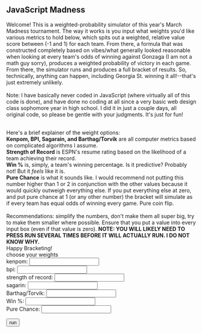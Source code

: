 <html>
<body>

<h2>JavaScript Madness</h2>

<p>
Welcome!  This is a weighted-probability simulator of this year's March Madness tournament.  The way it works is you input what weights you'd like various metrics to hold below, which spits out a weighted, relative value score between (-1 and 1) for each team.  From there, a formula that was constructed completely based on vibes/what generally looked reasonable when looking at every team's odds of winning against Gonzaga (I am not a math guy sorry), produces a weighted probability of victory in each game.  From there, the simulator runs and produces a full bracket of results.  So, technically, anything can happen, including Georgia St. winning it all!--that's just extremely unlikely.</br> </br>
Note: I have basically never coded in JavaScript (where virtually all of this code is done), and have done no coding at all since a very basic web design class sophomore year in high school.  I did it in just a couple days, all original code, so please be gentle with your judgments.  It's just for fun! </br> </br>

Here's a brief explainer of the weight options: </br>
	<b> Kenpom, BPI, Sagarain, and Barthag/Torvik</b> are all computer metrics based on complicated algorithms I assume. </br>
	<b>Strength of Record</b> is ESPN's resume rating based on the likelihood of a team achieving their record. </br>
	<b>Win %</b> is, simply, a team's winning percentage.  Is it predictive?  Probably not!  But it <i> feels </i> like it is. </br>
	<b>Pure Chance</b> is what it sounds like.  I would recommend not putting this number higher than 1 or 2 in conjunction with the other values because it would quickly outweigh everything else.  If you put everything else at zero, and put pure chance at 1 (or any other number) the bracket will simulate as if every team has equal odds of winning every game.  Pure coin flip. </br></br>
	Recommendations: simplify the numbers, don't make them all super big, try to make them smaller where possible.  Ensure that you put a value into every input box (even if that value is zero).  <b> NOTE: YOU WILL LIKELY NEED TO PRESS RUN SEVERAL TIMES BEFORE IT WILL ACTUALLY RUN.  I DO NOT KNOW WHY. </b> </br>
	Happy Bracketing! </br>
choose your weights </br>
	kenpom: <input id="k" type="number"> </br>
	bpi: <input id="b" type="number"> </br>
	strength of record: <input id="sor" type="number"> </br>
	sagarin: <input id="sag" type="number"> </br>
	Barthag/Torvik: <input id="t" type="number"> </br>
	Win %: <input id="w" type="number"> </br>
	Pure Chance: <input id="c" type="number"> </br>
</p>

<button onclick="run()">run</button> 

<p id="demo"></p>

<script>

function run() {
function value(x1, x2, x3, x4, x5, x6) {
	return (x1*k + x2*b + x3*sor + x4*sag + x5*t + x6*w + c*1)/(k*1 + b*1 + sor*1 + sag*1 + t*1 + w*1 + c*1) + 1
}
function prob(p1, p2) {
	return [((p1)/(p1 + p2))**(1 + (p1 - p2)*((p1 - p2)*3.2))]
}
var k;
k = document.getElementById("k").value;
var b;
b = document.getElementById("b").value;
var sor;
sor = document.getElementById("sor").value;
var sag;
sag = document.getElementById("sag").value;
var t;
t = document.getElementById("t").value;
var w;
w = document.getElementById("w").value;
var c;
c = document.getElementById("c").value;
const WestOne = {name: "Gonzaga", kenpom: 1, bpi: 1, sor: 0.93, sag: 1, barthag: 1, wins: 0.896552};
const WestSixteen = {name: "Georgia State", kenpom: -0.256255, bpi: -0.378571, sor: -0.38, sag: 0.152009, barthag: 0.202854, wins: 0.642857};
const WestEight = {name: "Boise State", kenpom: 0.331719, bpi: 0.107143, sor: 0.64, sag: 0.52881, barthag: 0.770234, wins: 0.794118};
const WestNine = {name: "Memphis", kenpom: 0.324052, bpi: 0.328571, sor: 0.61, sag: 0.599318, barthag: 0.821407, wins: 0.677419};
const WestFive = {name: "UCONN", kenpom: 0.449556, bpi: 0.492857, sor: 0.78, sag: 0.677407, barthag: 0.809786, wins: 0.71875};
const WestTwelve = {name: "New Mexico State", kenpom: 0.077078, bpi: -0.25, sor: 0.32, sag: 0.347991, barthag: 0.522936, wins: 0.8125};
const WestFour = {name: "Arkansas", kenpom: 0.437046, bpi: 0.414286, sor: 0.84, sag: 0.673995, barthag: 0.829969, wins: 0.757576};
const WestThirteen = {name: "Vermont", kenpom: 0.196933, bpi: 0.228571, sor: 0.29, sag: 0.370735, barthag: 0.628338, wins: 0.848485};
const WestSix = {name: "Alabama", kenpom: 0.370056, bpi: 0.378571, sor: 0.73, sag: 0.633813, barthag: 0.779409, wins: 0.59375};
const WestElevena = {name: "Rutgers", kenpom: 0.107748, bpi: 0.021429, sor: 0.46, sag: 0.453753, barthag: 0.578186, wins: 0.580645};
const WestElevenb = {name: "Notre Dame", kenpom: 0.219532, bpi: 0.164286, sor: 0.62, sag: 0.475739, barthag: 0.713354, wins: 0.6875};
const WestThree = {name: "Texas Tech", kenpom: 0.663842, bpi: 0.65, sor: 0.88, sag: 0.760425, barthag: 0.933129, wins: 0.735294};
const WestFourteen = {name: "Montana State", kenpom: -0.176755, bpi: -0.442857, sor: -0.12, sag: 0.141395, barthag: 0.16738, wins: 0.794118};
const WestSeven = {name: "Michigan State", kenpom: 0.269572, bpi: 0.257143, sor: 0.77, sag: 0.590978, barthag: 0.728848, wins: 0.647059};
const WestTen = {name: "Davidson", kenpom: 0.266747, bpi: 0.157143, sor: 0.66, sag: 0.464367, barthag: 0.683384, wins: 0.818182};
const WestTwo = {name: "Duke", kenpom: 0.626312, bpi: 0.678571, sor: 0.89, sag: 0.77862, barthag: 0.920082, wins: 0.823529};
const WestFifteen = {name: "CS Fullerton", kenpom: -0.245763, bpi: -0.507143, sor: -0.49, sag: 0.101213, barthag: -0.014475, wins: 0.677419};
const EastOne = {name: "Baylor", kenpom: .731638, bpi: .757143, sor: .96, sag: .835102, barthag: .936188, wins: .8125};
const EastSixteen = {name: "Norfolk State", kenpom: -.324455, bpi: -.364286, sor: -.19, sag: .021607, barthag: -.027523, wins: .8};
const EastEight = {name: "North Carolina", kenpom: .317191, bpi: .3, sor: .81, sag: .596285, barthag: .75474, wins: .727273};
const EastNine = {name: "Marquette", kenpom: .234463, bpi: .121429, sor: .56, sag: .485974, barthag: .672987, wins: .59375};
const EastFive = {name: "St. Mary's", kenpom: .468927, bpi: .335714, sor: .76, sag: .604246, barthag: .855657, wins: .606061};
const EastTwelvea = {name: "Indiana", kenpom: .272397, bpi: .257143, sor: .52, sag: .59022, barthag: .806728, wins: .78125};
const EastTwelveb = {name: "Wyoming", kenpom: .198144, bpi: -.2, sor: .47, sag: .375663, barthag: .609378, wins: .757576};
const EastFour = {name: "UCLA", kenpom: .672316, bpi: .685714, sor: .85, sag: .777862, barthag: .918451, wins: .78125};
const EastThirteen = {name: "Akron", kenpom: -.189669, bpi: -.192857, sor: -.12, sag: .169067, barthag: .202854, wins: .727273};
const EastSix = {name: "Texas", kenpom: .49314, bpi: .492857, sor: .75, sag: .668309, barthag: .868502, wins: .65625};
const EastEleven = {name: "Virginia Tech", kenpom: .390234, bpi: .442857, sor: .58, sag: .596664, barthag: .820387, wins: .657143};
const EastThree = {name: "Purdue", kenpom: .569007, bpi: .678571, sor: .91, sag: .795679, barthag: .907238, wins: .766667};
const EastFourteen = {name: "Yale", kenpom: -.240517, bpi: -.414286, sor: -.3, sag: .168688, barthag: .151886, wins: .6333333};
const EastSeven = {name: "Murray State", kenpom: .330912, bpi: .278571, sor: .79, sag: .423427, barthag: .71682, wins: .9375};
const EastTen = {name: "San Francisco", kenpom: .410815, bpi: .271429, sor: .5, sag: .562926, barthag: .820795, wins: .727273};
const EastTwo = {name: "Kentucky", kenpom: .742534, bpi: .792857, sor: .95, sag: .8116, barthag: .924771, wins: .787879};
const EastFifteen = {name: "St. Peter's", kenpom: -.157789, bpi: -.228571, sor: -.28, sag: .168309, barthag: .274414, wins: .633333};
const SouthOne = {name: "Arizona", kenpom: .767554, bpi: .807143, sor: .98, sag: .874526, barthag: .930479, wins: .911765};
const SouthSixteena = {name: "Bryant", kenpom: -.368846, bpi: -.478571, sor: -.29, sag: -.001137, barthag: .002446, wins: .709677};
const SouthSixteenb = {name: "Wright State", kenpom: -.365617, bpi: -.442857, sor: -.95, sag: 0.058757, barthag: -.078491, wins: .617647};
const SouthEight = {name: "Seton Hall", kenpom: .273608, bpi: .242857, sor: .69, sag: .559515, barthag: .686239, wins: .677419};
const SouthNine = {name: "TCU", kenpom: .271186, bpi: .185714, sor: .72, sag: .506444, barthag: .727829, wins: .684211};
const SouthFive = {name: "Houston", kenpom: .738902, bpi: .892857, sor: .86, sag: .808567, barthag: .96473, wins: .852941};
const SouthTwelve = {name: "UAB", kenpom: .235674, bpi: .178571, sor: .38, sag: .484458, barthag: .655657, wins: .794118};
const SouthFour = {name: "Illinois", kenpom: .460048, bpi: .542857, sor: .82, sag: .728203, barthag: .86055, wins: .709677};
const SouthThirteen = {name: "Chattanooga", kenpom: .124294, bpi: .078571, sor: .71, sag: .539424, barthag: .704383, wins: .794118};
const SouthSix = {name: "Colorado State", kenpom: .309524, bpi: -.007143, sor: .71, sag: .539424, barthag: .704383, wins: .833333};
const SouthEleven = {name: "Michigan", kenpom: .301049, bpi: .285714, sor: .55, sag: .607657, barthag: .790418, wins: .548387};
const SouthThree = {name: "Tennessee", kenpom: .688055, bpi: .8, sor: .97, sag: .788855, barthag: .931091, wins: .787879};
const SouthFourteen = {name: "Longwood", kenpom: -.230428, bpi: -.328571, sor: 0, sag: .085671, barthag: .183078, wins: .8125};
const SouthSeven = {name: "Ohio State", kenpom: .30791, bpi: .335714, sor: .65, sag: .632676, barthag: .770642, wins: .6333333};
const SouthTen = {name: "Loyola Chicago", kenpom: .383374, bpi: .335714, sor: .52, sag: .556861, barthag: .742304, wins: .78125};
const SouthTwo = {name: "Villanova", kenpom: .642454, bpi: .757143, sor: .92, sag: .778999, barthag: .912742, wins: .787879};
const SouthFifteen = {name: "Delaware", kenpom: -.238499, bpi: 0.407143, sor: -.36, sag: .129265, barthag: .219368, wins: .647059};
const MidwestOne = {name: "Kansas", kenpom: .698144, bpi: .7, sor: .99, sag: .832828, barthag: .94577, wins: .823529};
const MidwestSixteena = {name: "Texas Southern", kenpom: -.384181, bpi: -.514286, sor: -.84, sag: -.00417, barthag: -.076656, wins: .6};
const MidwestSixteenb = {name: "Texas A&M - Corpus Christi", kenpom: -.585149, bpi: 0.735714, sor: -.99, sag: -.132676, barthag: -.322528, wins: .676471};
const MidwestEight = {name: "San Diego State", kenpom: .401937, bpi: .285714, sor: .6, sag: .559136, barthag: .798165, wins: .741935};
const MidwestNine = {name: "Creighton", kenpom: .213075, bpi: .057143, sor: .68, sag: .485974, barthag: .656269, wins: .666667};
const MidwestFive = {name: "Iowa", kenpom: .619048, bpi: .642857, sor: .83, sag: .768006, barthag: .911111, wins: .742857};
const MidwestTwelve = {name: "Richmond", kenpom: .066182, bpi: .042857, sor: .3, sag: .403715, barthag: .685005, wins: .833333};
const MidwestFour = {name: "Providence", kenpom: .229621, bpi: .207143, sor: .87, sag: .543215, barthag: .695005, wins: .833333};
const MidwestThirteen = {name: "South Dakota State", kenpom: .131154, bpi: .085714, sor: .59, sag: .3999924, barthag: .582875, wins: .882353};
const MidwestSix = {name: "LSU", kenpom: .439467, bpi: .535714, sor: .74, sag: .682335, barthag: .806723, wins: .666667};
const MidwestEleven = {name: "Iowa State", kenpom: .232446, bpi: .142857, sor: .7, sag: .465125, barthag: .68318, wins: .625};
const MidwestThree = {name: "Wisconsin", kenpom: .298224, bpi: .292857, sor: .9, sag: .595527, barthag: .773293, wins: .774194};
const MidwestFourteen = {name: "Colgate", kenpom: -.16021, bpi: -.207143, sor: -.53, sag: .182335, barthag: .221203, wins: .676471};
const MidwestSeven = {name: "USC", kenpom: .252623, bpi: .214286, sor: .8, sag: .576573, barthag: .649541, wins: .757576};
const MidwestTen = {name: "Miami (Fl)", kenpom: .178773, bpi: .1, sor: .67, sag: .431766, barthag: .661366, wins: .714286};
const MidwestTwo = {name: "Auburn", kenpom: .656174, bpi: .657143, sor: .94, sag: .764973, barthag: .911315, wins: .84375};
const MidwestFifteen = {name: "Jacksonville State", kenpom: -.240113, bpi: -.307143, sor: -.4, sag: .142153, barthag: .155148, wins: .677419};
let W1n = WestOne.name;
let W1kp = WestOne.kenpom;
let W1bpi = WestOne.bpi;
let W1sor = WestOne.sor;
let W1sag = WestOne.sag;
let W1barthag = WestOne.barthag;
let W1wins = WestOne.wins;
let W1val = value(W1kp, W1bpi, W1sor, W1sag, W1barthag, W1wins);
let W16n = WestSixteen.name;
let W16kp = WestSixteen.kenpom;
let W16bpi = WestSixteen.bpi;
let W16sor = WestSixteen.sor;
let W16sag = WestSixteen.sag;
let W16barthag = WestSixteen.barthag;
let W16wins = WestSixteen.wins;
let W16val = value(W16kp, W16bpi, W16sor, W16sag, W16barthag, W16wins);
let W8n = WestEight.name;
let W8kp = WestEight.kenpom;
let W8bpi = WestEight.bpi;
let W8sor = WestEight.sor;
let W8sag = WestEight.sag;
let W8barthag = WestEight.barthag;
let W8wins = WestEight.wins;
let W8val = value(W8kp, W8bpi, W8sor, W8sag, W8barthag, W8wins);
let W9n = WestNine.name;
let W9kp = WestNine.kenpom;
let W9bpi = WestNine.bpi;
let W9sor = WestNine.sor;
let W9sag = WestNine.sag;
let W9barthag = WestNine.barthag;
let W9wins = WestNine.wins;
let W9val = value(W9kp, W9bpi, W9sor, W9sag, W9barthag, W9wins);
let W5n = WestFive.name;
let W5kp = WestFive.kenpom;
let W5bpi = WestFive.bpi;
let W5sor = WestFive.sor;
let W5sag = WestFive.sag;
let W5barthag = WestFive.barthag;
let W5wins = WestFive.wins;
let W5val = value(W5kp, W5bpi, W5sor, W5sag, W5barthag, W5wins);
let W12n = WestTwelve.name;
let W12kp = WestTwelve.kenpom;
let W12bpi = WestTwelve.bpi;
let W12sor = WestTwelve.sor;
let W12sag = WestTwelve.sag;
let W12barthag = WestTwelve.barthag;
let W12wins = WestTwelve.wins;
let W12val = value(W12kp, W12bpi, W12sor, W12sag, W12barthag, W12wins);
let W4n = WestFour.name;
let W4kp = WestFour.kenpom;
let W4bpi = WestFour.bpi;
let W4sor = WestFour.sor;
let W4sag = WestFour.sag;
let W4barthag = WestFour.barthag;
let W4wins = WestFour.wins;
let W4val = value(W4kp, W4bpi, W4sor, W4sag, W4barthag, W4wins);
let W13n = WestThirteen.name;
let W13kp = WestThirteen.kenpom;
let W13bpi = WestThirteen.bpi;
let W13sor = WestThirteen.sor;
let W13sag = WestThirteen.sag;
let W13barthag = WestThirteen.barthag;
let W13wins = WestThirteen.wins;
let W13val = value(W13kp, W13bpi, W13sor, W13sag, W13barthag, W13wins);
let W6n = WestSix.name;
let W6kp = WestSix.kenpom;
let W6bpi = WestSix.bpi;
let W6sor = WestSix.sor;
let W6sag = WestSix.sag;
let W6barthag = WestSix.barthag;
let W6wins = WestSix.wins;
let W6val = value(W6kp, W6bpi, W6sor, W6sag, W6barthag, W6wins);
let W11an = WestElevena.name;
let W11akp = WestElevena.kenpom;
let W11abpi = WestElevena.bpi;
let W11asor = WestElevena.sor;
let W11asag = WestElevena.sag;
let W11abarthag = WestElevena.barthag;
let W11awins = WestElevena.wins;
let W11aval = value(W11akp, W11abpi, W11asor, W11asag, W11abarthag, W11awins);
let W11bn = WestElevenb.name;
let W11bkp = WestElevenb.kenpom;
let W11bbpi = WestElevenb.bpi;
let W11bsor = WestElevenb.sor;
let W11bsag = WestElevenb.sag;
let W11bbarthag = WestElevenb.barthag;
let W11bwins = WestElevenb.wins;
let W11bval = value(W11bkp, W11bbpi, W11bsor, W11bsag, W11bbarthag, W11bwins);
let W3n = WestThree.name;
let W3kp = WestThree.kenpom;
let W3bpi = WestThree.bpi;
let W3sor = WestThree.sor;
let W3sag = WestThree.sag;
let W3barthag = WestThree.barthag;
let W3wins = WestThree.wins;
let W3val = value(W3kp, W3bpi, W3sor, W3sag, W3barthag, W3wins);
let W14n = WestFourteen.name;
let W14kp = WestFourteen.kenpom;
let W14bpi = WestFourteen.bpi;
let W14sor = WestFourteen.sor;
let W14sag = WestFourteen.sag;
let W14barthag = WestFourteen.barthag;
let W14wins = WestFourteen.wins;
let W14val = value(W14kp, W14bpi, W14sor, W14sag, W14barthag, W14wins);
let W7n = WestSeven.name;
let W7kp = WestSeven.kenpom;
let W7bpi = WestSeven.bpi;
let W7sor = WestSeven.sor;
let W7sag = WestSeven.sag;
let W7barthag = WestSeven.barthag;
let W7wins = WestSeven.wins;
let W7val = value(W7kp, W7bpi, W7sor, W7sag, W7barthag, W7wins);
let W10n = WestTen.name;
let W10kp = WestTen.kenpom;
let W10bpi = WestTen.bpi;
let W10sor = WestTen.sor;
let W10sag = WestTen.sag;
let W10barthag = WestTen.barthag;
let W10wins = WestTen.wins;
let W10val = value(W10kp, W10bpi, W10sor, W10sag, W10barthag, W10wins);
let W2n = WestTwo.name;
let W2kp = WestTwo.kenpom;
let W2bpi = WestTwo.bpi;
let W2sor = WestTwo.sor;
let W2sag = WestTwo.sag;
let W2barthag = WestTwo.barthag;
let W2wins = WestTwo.wins;
let W2val = value(W2kp, W2bpi, W2sor, W2sag, W2barthag, W2wins);
let W15n = WestFifteen.name;
let W15kp = WestFifteen.kenpom;
let W15bpi = WestFifteen.bpi;
let W15sor = WestFifteen.sor;
let W15sag = WestFifteen.sag;
let W15barthag = WestFifteen.barthag;
let W15wins = WestFifteen.wins;
let W15val = value(W15kp, W15bpi, W15sor, W15sag, W15barthag, W15wins);

let E1n = EastOne.name;
let E1kp = EastOne.kenpom;
let E1bpi = EastOne.bpi;
let E1sor = EastOne.sor;
let E1sag = EastOne.sag;
let E1barthag = EastOne.barthag;
let E1wins = EastOne.wins;
let E1val = value(E1kp, E1bpi, E1sor, E1sag, E1barthag, E1wins);
let E16n = EastSixteen.name;
let E16kp = EastSixteen.kenpom;
let E16bpi = EastSixteen.bpi;
let E16sor = EastSixteen.sor;
let E16sag = EastSixteen.sag;
let E16barthag = EastSixteen.barthag;
let E16wins = EastSixteen.wins;
let E16val = value(E16kp, E16bpi, E16sor, E16sag, E16barthag, E16wins);
let E8n = EastEight.name;
let E8kp = EastEight.kenpom;
let E8bpi = EastEight.bpi;
let E8sor = EastEight.sor;
let E8sag = EastEight.sag;
let E8barthag = EastEight.barthag;
let E8wins = EastEight.wins;
let E8val = value(E8kp, E8bpi, E8sor, E8sag, E8barthag, E8wins);
let E9n = EastNine.name;
let E9kp = EastNine.kenpom;
let E9bpi = EastNine.bpi;
let E9sor = EastNine.sor;
let E9sag = EastNine.sag;
let E9barthag = EastNine.barthag;
let E9wins = EastNine.wins;
let E9val = value(E9kp, E9bpi, E9sor, E9sag, E9barthag, E9wins);
let E5n = EastFive.name;
let E5kp = EastFive.kenpom;
let E5bpi = EastFive.bpi;
let E5sor = EastFive.sor;
let E5sag = EastFive.sag;
let E5barthag = EastFive.barthag;
let E5wins = EastFive.wins;
let E5val = value(E5kp, E5bpi, E5sor, E5sag, E5barthag, E5wins);
let E12an = EastTwelvea.name;
let E12akp = EastTwelvea.kenpom;
let E12abpi = EastTwelvea.bpi;
let E12asor = EastTwelvea.sor;
let E12asag = EastTwelvea.sag;
let E12abarthag = EastTwelvea.barthag;
let E12awins = EastTwelvea.wins;
let E12aval = value(E12akp, E12abpi, E12asor, E12asag, E12abarthag, E12awins);
let E12bn = EastTwelveb.name;
let E12bkp = EastTwelveb.kenpom;
let E12bbpi = EastTwelveb.bpi;
let E12bsor = EastTwelveb.sor;
let E12bsag = EastTwelveb.sag;
let E12bbarthag = EastTwelveb.barthag;
let E12bwins = EastTwelveb.wins;
let E12bval = value(E12bkp, E12bbpi, E12bsor, E12bsag, E12bbarthag, E12bwins);
let E4n = EastFour.name;
let E4kp = EastFour.kenpom;
let E4bpi = EastFour.bpi;
let E4sor = EastFour.sor;
let E4sag = EastFour.sag;
let E4barthag = EastFour.barthag;
let E4wins = EastFour.wins;
let E4val = value(E4kp, E4bpi, E4sor, E4sag, E4barthag, E4wins);
let E13n = EastThirteen.name;
let E13kp = EastThirteen.kenpom;
let E13bpi = EastThirteen.bpi;
let E13sor = EastThirteen.sor;
let E13sag = EastThirteen.sag;
let E13barthag = EastThirteen.barthag;
let E13wins = EastThirteen.wins;
let E13val = value(E13kp, E13bpi, E13sor, E13sag, E13barthag, E13wins);
let E6n = EastSix.name;
let E6kp = EastSix.kenpom;
let E6bpi = EastSix.bpi;
let E6sor = EastSix.sor;
let E6sag = EastSix.sag;
let E6barthag = EastSix.barthag;
let E6wins = EastSix.wins;
let E6val = value(E6kp, E6bpi, E6sor, E6sag, E6barthag, E6wins);
let E11n = EastEleven.name;
let E11kp = EastEleven.kenpom;
let E11bpi = EastEleven.bpi;
let E11sor = EastEleven.sor;
let E11sag = EastEleven.sag;
let E11barthag = EastEleven.barthag;
let E11wins = EastEleven.wins;
let E11val = value(E11kp, E11bpi, E11sor, E11sag, E11barthag, E11wins);
let E3n = EastThree.name;
let E3kp = EastThree.kenpom;
let E3bpi = EastThree.bpi;
let E3sor = EastThree.sor;
let E3sag = EastThree.sag;
let E3barthag = EastThree.barthag;
let E3wins = EastThree.wins;
let E3val = value(E3kp, E3bpi, E3sor, E3sag, E3barthag, E3wins);
let E14n = EastFourteen.name;
let E14kp = EastFourteen.kenpom;
let E14bpi = EastFourteen.bpi;
let E14sor = EastFourteen.sor;
let E14sag = EastFourteen.sag;
let E14barthag = EastFourteen.barthag;
let E14wins = EastFourteen.wins;
let E14val = value(E14kp, E14bpi, E14sor, E14sag, E14barthag, E14wins);
let E7n = EastSeven.name;
let E7kp = EastSeven.kenpom;
let E7bpi = EastSeven.bpi;
let E7sor = EastSeven.sor;
let E7sag = EastSeven.sag;
let E7barthag = EastSeven.barthag;
let E7wins = EastSeven.wins;
let E7val = value(E7kp, E7bpi, E7sor, E7sag, E7barthag, E7wins);
let E10n = EastTen.name;
let E10kp = EastTen.kenpom;
let E10bpi = EastTen.bpi;
let E10sor = EastTen.sor;
let E10sag = EastTen.sag;
let E10barthag = EastTen.barthag;
let E10wins = EastTen.wins;
let E10val = value(E10kp, E10bpi, E10sor, E10sag, E10barthag, E10wins);
let E2n = EastTwo.name;
let E2kp = EastTwo.kenpom;
let E2bpi = EastTwo.bpi;
let E2sor = EastTwo.sor;
let E2sag = EastTwo.sag;
let E2barthag = EastTwo.barthag;
let E2wins = EastTwo.wins;
let E2val = value(E2kp, E2bpi, E2sor, E2sag, E2barthag, E2wins);
let E15n = EastFifteen.name;
let E15kp = EastFifteen.kenpom;
let E15bpi = EastFifteen.bpi;
let E15sor = EastFifteen.sor;
let E15sag = EastFifteen.sag;
let E15barthag = EastFifteen.barthag;
let E15wins = EastFifteen.wins;
let E15val = value(E15kp, E15bpi, E15sor, E15sag, E15barthag, E15wins);
let S1n = SouthOne.name;
let S1kp = SouthOne.kenpom;
let S1bpi = SouthOne.bpi;
let S1sor = SouthOne.sor;
let S1sag = SouthOne.sag;
let S1barthag = SouthOne.barthag;
let S1wins = SouthOne.wins;
let S1val = value(S1kp, S1bpi, S1sor, S1sag, S1barthag, S1wins);
let S16an = SouthSixteena.name;
let S16akp = SouthSixteena.kenpom;
let S16abpi = SouthSixteena.bpi;
let S16asor = SouthSixteena.sor;
let S16asag = SouthSixteena.sag;
let S16abarthag = SouthSixteena.barthag;
let S16awins = SouthSixteena.wins;
let S16aval = value(S16akp, S16abpi, S16asor, S16asag, S16abarthag, S16awins);
let S16bn = SouthSixteenb.name;
let S16bkp = SouthSixteenb.kenpom;
let S16bbpi = SouthSixteenb.bpi;
let S16bsor = SouthSixteenb.sor;
let S16bsag = SouthSixteenb.sag;
let S16bbarthag = SouthSixteenb.barthag;
let S16bwins = SouthSixteenb.wins;
let S16bval = value(S16bkp, S16bbpi, S16bsor, S16bsag, S16bbarthag, S16bwins);
let S8n = SouthEight.name;
let S8kp = SouthEight.kenpom;
let S8bpi = SouthEight.bpi;
let S8sor = SouthEight.sor;
let S8sag = SouthEight.sag;
let S8barthag = SouthEight.barthag;
let S8wins = SouthEight.wins;
let S8val = value(S8kp, S8bpi, S8sor, S8sag, S8barthag, S8wins);
let S9n = SouthNine.name;
let S9kp = SouthNine.kenpom;
let S9bpi = SouthNine.bpi;
let S9sor = SouthNine.sor;
let S9sag = SouthNine.sag;
let S9barthag = SouthNine.barthag;
let S9wins = SouthNine.wins;
let S9val = value(S9kp, S9bpi, S9sor, S9sag, S9barthag, S9wins);
let S5n = SouthFive.name;
let S5kp = SouthFive.kenpom;
let S5bpi = SouthFive.bpi;
let S5sor = SouthFive.sor;
let S5sag = SouthFive.sag;
let S5barthag = SouthFive.barthag;
let S5wins = SouthFive.wins;
let S5val = value(S5kp, S5bpi, S5sor, S5sag, S5barthag, S5wins);
let S12n = SouthTwelve.name;
let S12kp = SouthTwelve.kenpom;
let S12bpi = SouthTwelve.bpi;
let S12sor = SouthTwelve.sor;
let S12sag = SouthTwelve.sag;
let S12barthag = SouthTwelve.barthag;
let S12wins = SouthTwelve.wins;
let S12val = value(S12kp, S12bpi, S12sor, S12sag, S12barthag, S12wins);
let S4n = SouthFour.name;
let S4kp = SouthFour.kenpom;
let S4bpi = SouthFour.bpi;
let S4sor = SouthFour.sor;
let S4sag = SouthFour.sag;
let S4barthag = SouthFour.barthag;
let S4wins = SouthFour.wins;
let S4val = value(S4kp, S4bpi, S4sor, S4sag, S4barthag, S4wins);
let S13n = SouthThirteen.name;
let S13kp = SouthThirteen.kenpom;
let S13bpi = SouthThirteen.bpi;
let S13sor = SouthThirteen.sor;
let S13sag = SouthThirteen.sag;
let S13barthag = SouthThirteen.barthag;
let S13wins = SouthThirteen.wins;
let S13val = value(S13kp, S13bpi, S13sor, S13sag, S13barthag, S13wins);
let S6n = SouthSix.name;
let S6kp = SouthSix.kenpom;
let S6bpi = SouthSix.bpi;
let S6sor = SouthSix.sor;
let S6sag = SouthSix.sag;
let S6barthag = SouthSix.barthag;
let S6wins = SouthSix.wins;
let S6val = value(S6kp, S6bpi, S6sor, S6sag, S6barthag, S6wins);
let S11n = SouthEleven.name;
let S11kp = SouthEleven.kenpom;
let S11bpi = SouthEleven.bpi;
let S11sor = SouthEleven.sor;
let S11sag = SouthEleven.sag;
let S11barthag = SouthEleven.barthag;
let S11wins = SouthEleven.wins;
let S11val = value(S11kp, S11bpi, S11sor, S11sag, S11barthag, S11wins);
let S3n = SouthThree.name;
let S3kp = SouthThree.kenpom;
let S3bpi = SouthThree.bpi;
let S3sor = SouthThree.sor;
let S3sag = SouthThree.sag;
let S3barthag = SouthThree.barthag;
let S3wins = SouthThree.wins;
let S3val = value(S3kp, S3bpi, S3sor, S3sag, S3barthag, S3wins);
let S14n = SouthFourteen.name;
let S14kp = SouthFourteen.kenpom;
let S14bpi = SouthFourteen.bpi;
let S14sor = SouthFourteen.sor;
let S14sag = SouthFourteen.sag;
let S14barthag = SouthFourteen.barthag;
let S14wins = SouthFourteen.wins;
let S14val = value(S14kp, S14bpi, S14sor, S14sag, S14barthag, S14wins);
let S7n = SouthSeven.name;
let S7kp = SouthSeven.kenpom;
let S7bpi = SouthSeven.bpi;
let S7sor = SouthSeven.sor;
let S7sag = SouthSeven.sag;
let S7barthag = SouthSeven.barthag;
let S7wins = SouthSeven.wins;
let S7val = value(S7kp, S7bpi, S7sor, S7sag, S7barthag, S7wins);
let S10n = SouthTen.name;
let S10kp = SouthTen.kenpom;
let S10bpi = SouthTen.bpi;
let S10sor = SouthTen.sor;
let S10sag = SouthTen.sag;
let S10barthag = SouthTen.barthag;
let S10wins = SouthTen.wins;
let S10val = value(S10kp, S10bpi, S10sor, S10sag, S10barthag, S10wins);
let S2n = SouthTwo.name;
let S2kp = SouthTwo.kenpom;
let S2bpi = SouthTwo.bpi;
let S2sor = SouthTwo.sor;
let S2sag = SouthTwo.sag;
let S2barthag = SouthTwo.barthag;
let S2wins = SouthTwo.wins;
let S2val = value(S2kp, S2bpi, S2sor, S2sag, S2barthag, S2wins);
let S15n = SouthFifteen.name;
let S15kp = SouthFifteen.kenpom;
let S15bpi = SouthFifteen.bpi;
let S15sor = SouthFifteen.sor;
let S15sag = SouthFifteen.sag;
let S15barthag = SouthFifteen.barthag;
let S15wins = SouthFifteen.wins;
let S15val = value(S15kp, S15bpi, S15sor, S15sag, S15barthag, S15wins);
let MW1n = MidwestOne.name;
let MW1kp = MidwestOne.kenpom;
let MW1bpi = MidwestOne.bpi;
let MW1sor = MidwestOne.sor;
let MW1sag = MidwestOne.sag;
let MW1barthag = MidwestOne.barthag;
let MW1wins = MidwestOne.wins;
let MW1val = value(S1kp, MW1bpi, MW1sor, MW1sag, MW1barthag, MW1wins);
let MW16an = MidwestSixteena.name;
let MW16akp = MidwestSixteena.kenpom;
let MW16abpi = MidwestSixteena.bpi;
let MW16asor = MidwestSixteena.sor;
let MW16asag = MidwestSixteena.sag;
let MW16abarthag = MidwestSixteena.barthag;
let MW16awins = MidwestSixteena.wins;
let MW16aval = value(MW16akp, MW16abpi, MW16asor, MW16asag, MW16abarthag, MW16awins);
let MW16bn = MidwestSixteenb.name;
let MW16bkp = MidwestSixteenb.kenpom;
let MW16bbpi = MidwestSixteenb.bpi;
let MW16bsor = MidwestSixteenb.sor;
let MW16bsag = MidwestSixteenb.sag;
let MW16bbarthag = MidwestSixteenb.barthag;
let MW16bwins = MidwestSixteenb.wins;
let MW16bval = value(MW16bkp, MW16bbpi, MW16bsor, MW16bsag, MW16bbarthag, MW16bwins);
let MW8n = MidwestEight.name;
let MW8kp = MidwestEight.kenpom;
let MW8bpi = MidwestEight.bpi;
let MW8sor = MidwestEight.sor;
let MW8sag = MidwestEight.sag;
let MW8barthag = MidwestEight.barthag;
let MW8wins = MidwestEight.wins;
let MW8val = value(MW8kp, MW8bpi, MW8sor, MW8sag, MW8barthag, MW8wins);
let MW9n = MidwestNine.name;
let MW9kp = MidwestNine.kenpom;
let MW9bpi = MidwestNine.bpi;
let MW9sor = MidwestNine.sor;
let MW9sag = MidwestNine.sag;
let MW9barthag = MidwestNine.barthag;
let MW9wins = MidwestNine.wins;
let MW9val = value(MW9kp, MW9bpi, MW9sor, MW9sag, MW9barthag, MW9wins);
let MW5n = MidwestFive.name;
let MW5kp = MidwestFive.kenpom;
let MW5bpi = MidwestFive.bpi;
let MW5sor = MidwestFive.sor;
let MW5sag = MidwestFive.sag;
let MW5barthag = MidwestFive.barthag;
let MW5wins = MidwestFive.wins;
let MW5val = value(MW5kp, MW5bpi, MW5sor, MW5sag, MW5barthag, MW5wins);
let MW12n = MidwestTwelve.name;
let MW12kp = MidwestTwelve.kenpom;
let MW12bpi = MidwestTwelve.bpi;
let MW12sor = MidwestTwelve.sor;
let MW12sag = MidwestTwelve.sag;
let MW12barthag = MidwestTwelve.barthag;
let MW12wins = MidwestTwelve.wins;
let MW12val = value(MW12kp, MW12bpi, MW12sor, MW12sag, MW12barthag, MW12wins);
let MW4n = MidwestFour.name;
let MW4kp = MidwestFour.kenpom;
let MW4bpi = MidwestFour.bpi;
let MW4sor = MidwestFour.sor;
let MW4sag = MidwestFour.sag;
let MW4barthag = MidwestFour.barthag;
let MW4wins = MidwestFour.wins;
let MW4val = value(MW4kp, MW4bpi, MW4sor, MW4sag, MW4barthag, MW4wins);
let MW13n = MidwestThirteen.name;
let MW13kp = MidwestThirteen.kenpom;
let MW13bpi = MidwestThirteen.bpi;
let MW13sor = MidwestThirteen.sor;
let MW13sag = MidwestThirteen.sag;
let MW13barthag = MidwestThirteen.barthag;
let MW13wins = MidwestThirteen.wins;
let MW13val = value(MW13kp, MW13bpi, MW13sor, MW13sag, MW13barthag, MW13wins);
let MW6n = MidwestSix.name;
let MW6kp = MidwestSix.kenpom;
let MW6bpi = MidwestSix.bpi;
let MW6sor = MidwestSix.sor;
let MW6sag = MidwestSix.sag;
let MW6barthag = MidwestSix.barthag;
let MW6wins = MidwestSix.wins;
let MW6val = value(MW6kp, MW6bpi, MW6sor, MW6sag, MW6barthag, MW6wins);
let MW11n = MidwestEleven.name;
let MW11kp = MidwestEleven.kenpom;
let MW11bpi = MidwestEleven.bpi;
let MW11sor = MidwestEleven.sor;
let MW11sag = MidwestEleven.sag;
let MW11barthag = MidwestEleven.barthag;
let MW11wins = MidwestEleven.wins;
let MW11val = value(MW11kp, MW11bpi, MW11sor, MW11sag, MW11barthag, MW11wins);
let MW3n = MidwestThree.name;
let MW3kp = MidwestThree.kenpom;
let MW3bpi = MidwestThree.bpi;
let MW3sor = MidwestThree.sor;
let MW3sag = MidwestThree.sag;
let MW3barthag = MidwestThree.barthag;
let MW3wins = MidwestThree.wins;
let MW3val = value(MW3kp, MW3bpi, MW3sor, MW3sag, MW3barthag, MW3wins);
let MW14n = MidwestFourteen.name;
let MW14kp = MidwestFourteen.kenpom;
let MW14bpi = MidwestFourteen.bpi;
let MW14sor = MidwestFourteen.sor;
let MW14sag = MidwestFourteen.sag;
let MW14barthag = MidwestFourteen.barthag;
let MW14wins = MidwestFourteen.wins;
let MW14val = value(MW14kp, MW14bpi, MW14sor, MW14sag, MW14barthag, MW14wins);
let MW7n = MidwestSeven.name;
let MW7kp = MidwestSeven.kenpom;
let MW7bpi = MidwestSeven.bpi;
let MW7sor = MidwestSeven.sor;
let MW7sag = MidwestSeven.sag;
let MW7barthag = MidwestSeven.barthag;
let MW7wins = MidwestSeven.wins;
let MW7val = value(MW7kp, MW7bpi, MW7sor, MW7sag, MW7barthag, MW7wins);
let MW10n = MidwestTen.name;
let MW10kp = MidwestTen.kenpom;
let MW10bpi = MidwestTen.bpi;
let MW10sor = MidwestTen.sor;
let MW10sag = MidwestTen.sag;
let MW10barthag = MidwestTen.barthag;
let MW10wins = MidwestTen.wins;
let MW10val = value(MW10kp, MW10bpi, MW10sor, MW10sag, MW10barthag, MW10wins);
let MW2n = MidwestTwo.name;
let MW2kp = MidwestTwo.kenpom;
let MW2bpi = MidwestTwo.bpi;
let MW2sor = MidwestTwo.sor;
let MW2sag = MidwestTwo.sag;
let MW2barthag = MidwestTwo.barthag;
let MW2wins = MidwestTwo.wins;
let MW2val = value(MW2kp, MW2bpi, MW2sor, MW2sag, MW2barthag, MW2wins);
let MW15n = MidwestFifteen.name;
let MW15kp = MidwestFifteen.kenpom;
let MW15bpi = MidwestFifteen.bpi;
let MW15sor = MidwestFifteen.sor;
let MW15sag = MidwestFifteen.sag;
let MW15barthag = MidwestFifteen.barthag;
let MW15wins = MidwestFifteen.wins;
let MW15val = value(MW15kp, MW15bpi, MW15sor, MW15sag, MW15barthag, MW15wins);

let rn0 = [Math.random()];
if (W11aval < W11bval) {
	var r0 = prob(W11aval, W11bval)
	if (r0 > rn0) {
	var winwplayinn = W11an;
	var winwplayinval = W11aval;
	var losswplayinn = W11bn;
} else {
	var winwplayinn = W11bn;
	var winwplayinval = W11bval;
	var losswplayinn = W11an;
}
} else {
	var r0 = prob(W11bval, W11aval)
	if (rn0 > r0) {
	var winwplayinn = W11an;
	var winwplayinval = W11aval;
	var losswplayinn = W11bn;
} else {
	var winwplayinn = W11bn;
	var winwplayinval = W11bval;
	var losswplayinn = W11an;
}
}

let rn1 = [Math.random()];
if (W1val < W16val) {
	var r1 = prob(W1val, W16val)
	if (r1 > rn1) {
	var winw116n = W1n;
	var winw116val = W1val;
	var lossw116n = W16n;
} else {
	var winw116n = W16n;
	var winw116val = W16val;
	var lossw116n = W1n;
}
} else {
	var r1 = prob(W16val, W1val)
	if (rn1 > r1) {
	var winw116n = W1n;
	var winw116val = W1val;
	var lossw116n = W16n;
} else {
	var winw116n = W16n;
	var winw116val = W16val;
	var lossw116n = W1n;
}
}
let rn2 = [Math.random()];
if (W8val < W9val) {
	var r2 = prob(W8val, W9val)
	if (r2 > rn2) {
	var winw89n = W8n;
	var winw89val = W8val;
	var lossw89n = W9n;
} else {
	var winw89n = W9n;
	var winw89val = W9val;
	var lossw89n = W8n;
}
} else {
	var r2 = prob(W9val, W8val)
	if (rn2 > r2) {
	var winw89n = W8n;
	var winw89val = W8val;
	var lossw89n = W9n;
} else {
	var winw89n = W9n;
	var winw89val = W9val;
	var lossw89n = W8n;
}
}
let rn3 = [Math.random()];
if (W5val < W12val) {
	var r3 = prob(W5val, W12val)
	if (r3 > rn3) {
	var winw512n = W5n;
	var winw512val = W5val;
	var lossw512n = W12n;
} else {
	var winw512n = W12n;
	var winw512val = W12val;
	var lossw512n = W5n;
}
} else {
	var r3 = prob(W12val, W5val)
	if (rn3 > r3) {
	var winw512n = W5n;
	var winw512val = W5val;
	var lossw512n = W12n;
} else {
	var winw512n = W12n;
	var winw512val = W12val;
	var lossw512n = W5n;
}
}
let rn4 = [Math.random()];
if (W4val < W13val) {
	var r4 = prob(W4val, W1val)
	if (r4 > rn4) {
	var winw413n = W4n;
	var winw413val = W4val;
	var lossw413n = W13n;
} else {
	var winw413n = W13n;
	var winw413val = W13val;
	var lossw413n = W4n;
}
} else {
	var r4 = prob(W13val, W4val)
	if (rn4 > r4) {
	var winw413n = W4n;
	var winw413val = W4val;
	var lossw413n = W13n;
} else {
	var winw413n = W13n;
	var winw413val = W13val;
	var lossw413n = W4n;
}
}
let rn5 = [Math.random()];
if (W6val < winwplayinval) {
	var r5 = prob(W6val, winwplayinval)
	if (r5 > rn5) {
	var winw611n = W6n;
	var winw611val = W6val;
	var lossw611n = winwplayinn;
} else {
	var winw611n = winwplayinn;
	var winw611val = winwplayinval;
	var lossw611n = W6n;
}
} else {
	var r5 = prob(winwplayinval, W6val)
	if (rn5 > r5) {
	var winw611n = W6n;
	var winw611val = W6val;
	var lossw611n = winwplayinn;
} else {
	var winw611n = winwplayinn;
	var winw611val = winwplayinval;
	var lossw611n = W6n;
}
}
let rn6 = [Math.random()];
if (W3val < W14val) {
	var r6 = prob(W3val, W14val)
	if (r6 > rn6) {
	var winw314n = W3n;
	var winw314val = W3val;
	var lossw314n = W14n;
} else {
	var winw314n = W14n;
	var winw314val = W14val;
	var lossw314n = W3n;
}
} else {
	var r6 = prob(W14val, W3val)
	if (rn6 > r6) {
	var winw314n = W3n;
	var winw314val = W3val;
	var lossw314n = W14n;
} else {
	var winw314n = W14n;
	var winw314val = W14val;
	var lossw314n = W3n;
}
}
let rn7 = [Math.random()];
if (W7val < W10val) {
	var r7 = prob(W7val, W10val)
	if (r7 > rn7) {
	var winw710n = W7n;
	var winw710val = W7val;
	var lossw710n = W10n;
} else {
	var winw710n = W10n;
	var winw710val = W10val;
	var lossw710n = W7n;
}
} else {
	var r7 = prob(W10val, W7val)
	if (rn7 > r7) {
	var winw710n = W7n;
	var winw710val = W7val;
	var lossw710n = W10n;
} else {
	var winw710n = W10n;
	var winw710val = W10val;
	var lossw710n = W7n;
}
}
let rn8 = [Math.random()];
if (W2val < W15val) {
	var r8 = prob(W2val, W15val)
	if (r8 > rn8) {
	var winw215n = W2n;
	var winw215val = W2val;
	var lossw215n = W15n;
} else {
	var winw215n = W15n;
	var winw215val = W15val;
	var lossw215n = W2n;
}
} else {
	var r8 = prob(W15val, W2val)
	if (rn8 > r8) {
	var winw215n = W2n;
	var winw215val = W2val;
	var lossw215n = W15n;
} else {
	var winw215n = W15n;
	var winw215val = W15val;
	var lossw215n = W2n;
}
}

let rn9 = [Math.random()];
if (winw116val < winw89val) {
	var r9 = prob(winw116val, winw89val)
	if (r9 > rn9) {
	var winw18n = winw116n;
	var winw18val = winw116val;
	var lossw18n = winw89n;
} else {
	var winw18n = winw89n;
	var winw18val = winw89val;
	var lossw18n = winw116n;
}
} else {
	var r9 = prob(winw89val, winw116val)
	if (rn9 > r9) {
	var winw18n = winw116n;
	var winw18val = winw116val;
	var lossw18n = winw89n;
} else {
	var winw18n = winw89n;
	var winw18val = winw89val;
	var lossw18n = winw116n;
}
}
let rn10 = [Math.random()];
if (winw512val < winw413val) {
	var r10 = prob(winw512val, winw413val)
	if (r10 > rn10) {
	var winw45n = winw512n;
	var winw45val = winw512val;
	var lossw45n = winw413n;
} else {
	var winw45n = winw413n;
	var winw45val = winw413val;
	var lossw45n = winw512n;
}
} else {
	var r10 = prob(winw413val, winw512val)
	if (rn10 > r10) {
	var winw45n = winw512n;
	var winw45val = winw512val;
	var lossw45n = winw413n;
} else {
	var winw45n = winw413n;
	var winw45val = winw413val;
	var lossw45n = winw512n;
}
}
let rn11 = [Math.random()];
if (winw611val < winw314val) {
	var r11 = prob(winw611val, winw314val)
	if (r11 > rn11) {
	var winw36n = winw611n;
	var winw36val = winw611val;
	var lossw36n = winw314n;
} else {
	var winw36n = winw314n;
	var winw36val = winw314val;
	var lossw36n = winw611n;
}
} else {
	var r11 = prob(winw314val, winw611val)
	if (rn11 > r11) {
	var winw36n = winw611n;
	var winw36val = winw611val;
	var lossw36n = winw314n;
} else {
	var winw36n = winw314n;
	var winw36val = winw314val;
	var lossw36n = winw611n;
}
}
let rn12 = [Math.random()];
if (winw710val < winw215val) {
	var r12 = prob(winw710val, winw215val)
	if (r12 > rn12) {
	var winw27n = winw710n;
	var winw27val = winw710val;
	var lossw27n = winw215n;
} else {
	var winw27n = winw215n;
	var winw27val = winw215val;
	var lossw27n = winw710n;
}
} else {
	var r12 = prob(winw215val, winw710val)
	if (rn12 > r12) {
	var winw27n = winw710n;
	var winw27val = winw710val;
	var lossw27n = winw215n;
} else {
	var winw27n = winw215n;
	var winw27val = winw215val;
	var lossw27n = winw710n;
}
}

let rn13 = [Math.random()];
if (winw18val < winw45val) {
	var r13 = prob(winw18val, winw45val)
	if (r13 > rn13) {
	var winw14n = winw18n;
	var winw14val = winw18val;
	var lossw14n = winw45n;
} else {
	var winw14n = winw45n;
	var winw14val = winw45val;
	var lossw14n = winw18n;
}
} else {
	var r13 = prob(winw45val, winw18val)
	if (rn13 > r13) {
	var winw14n = winw18n;
	var winw14val = winw18val;
	var lossw14n = winw45n;
} else {
	var winw14n = winw45n;
	var winw14val = winw45val;
	var lossw14n = winw18n;
}
}
let rn14 = [Math.random()];
if (winw36val < winw27val) {
	var r14 = prob(winw36val, winw27val)
	if (r14 > rn14) {
	var winw23n = winw36n;
	var winw23val = winw36val;
	var lossw23n = winw27n;
} else {
	var winw23n = winw27n;
	var winw23val = winw27val;
	var lossw23n = winw36n;
}
} else {
	var r14 = prob(winw27val, winw36val)
	if (rn14 > r14) {
	var winw23n = winw36n;
	var winw23val = winw36val;
	var lossw23n = winw27n;
} else {
	var winw23n = winw27n;
	var winw23val = winw27val;
	var lossw23n = winw36n;
}
}
let rn15 = [Math.random()];
if (winw14val < winw23val) {
	var r15 = prob(winw14val, winw23val)
	if (r15 > rn15) {
	var winw12n = winw14n;
	var winw12val = winw14val;
	var lossw12n = winw23n;
} else {
	var winw12n = winw23n;
	var winw12val = winw23val;
	var lossw12n = winw14n;
}
} else {
	var r15 = prob(winw23val, winw14val)
	if (rn15 > r15) {
	var winw12n = winw14n;
	var winw12val = winw14val;
	var lossw12n = winw23n;
} else {
	var winw12n = winw23n;
	var winw12val = winw23val;
	var lossw12n = winw14n;
}
}


let rn0a = [Math.random()];
if (E12aval < E12bval) {
	var r0a = prob(E12aval, E12bval)
	if (r0a > rn0a) {
	var wineplayinn = E12an;
	var wineplayinval = E12aval;
	var losseplayinn = E12bn;
} else {
	var wineplayinn = E12bn;
	var wineplayinval = E12bval;
	var losseplayinn = E12an;
}
} else {
	var r0a = prob(E12bval, E12aval)
	if (rn0a > r0a) {
	var wineplayinn = E12an;
	var wineplayinval = E12aval;
	var losseplayinn = E12bn;
} else {
	var wineplayinn = E12bn;
	var wineplayinval = E12bval;
	var losseplayinn = E12an;
}
}

let rn16 = [Math.random()];
if (E1val < E16val) {
	var r16 = prob(E1val, E16val)
	if (r16 > rn16) {
	var wine116n = E1n;
	var wine116val = E1val;
	var losse116n = E16n;
} else {
	var wine116n = E16n;
	var wine116val = E16val;
	var losse116n = E1n;
}
} else {
	var r16 = prob(E16val, E1val)
	if (rn16 > r16) {
	var wine116n = E1n;
	var wine116val = E1val;
	var losse116n = E16n;
} else {
	var wine116n = E16n;
	var wine116val = E16val;
	var losse116n = E1n;
}
}
let rn17 = [Math.random()];
if (E8val < E9val) {
	var r17 = prob(E8val, E9val)
	if (r17 > rn17) {
	var wine89n = E8n;
	var wine89val = E8val;
	var losse89n = E9n;
} else {
	var wine89n = E9n;
	var wine89val = E9val;
	var losse89n = E8n;
}
} else {
	var r17 = prob(E9val, E8val)
	if (rn17 > r17) {
	var wine89n = E8n;
	var wine89val = E8val;
	var losse89n = E9n;
} else {
	var wine89n = E9n;
	var wine89val = E9val;
	var losse89n = E8n;
}
}
let rn18 = [Math.random()];
if (E5val < wineplayinval) {
	var r18 = prob(E5val, wineplayinval)
	if (r18 > rn18) {
	var wine512n = E5n;
	var wine512val = E5val;
	var losse512n = wineplayinn;
} else {
	var wine512n = wineplayinn;
	var wine512val = wineplayinval;
	var losse512n = E5n;
}
} else {
	var r18 = prob(wineplayinval, E5val)
	if (rn18 > r18) {
	var wine512n = E5n;
	var wine512val = E5val;
	var losse512n = wineplayinn;
} else {
	var wine512n = wineplayinn;
	var wine512val = wineplayinval;
	var losse512n = E5n;
}
}
let rn19 = [Math.random()];
if (E4val < E13val) {
	var r19 = prob(E4val, E1val)
	if (r19 > rn19) {
	var wine413n = E4n;
	var wine413val = E4val;
	var losse413n = E13n;
} else {
	var wine413n = E13n;
	var wine413val = E13val;
	var losse413n = E4n;
}
} else {
	var r19 = prob(E13val, E4val)
	if (rn19 > r19) {
	var wine413n = E4n;
	var wine413val = E4val;
	var losse413n = E13n;
} else {
	var wine413n = E13n;
	var wine413val = E13val;
	var losse413n = E4n;
}
}
let rn20 = [Math.random()];
if (E6val < E11val) {
	var r20 = prob(E6val, E11val)
	if (r20 > rn20) {
	var wine611n = E6n;
	var wine611val = E6val;
	var losse611n = E11n;
} else {
	var wine611n = E11n;
	var wine611val = E11val;
	var losse611n = E6n;
}
} else {
	var r20 = prob(E11val, E6val)
	if (rn20 > r20) {
	var wine611n = E6n;
	var wine611val = E6val;
	var losse611n = E11n;
} else {
	var wine611n = Elln;
	var wine611val = E11val;
	var losse611n = E6n;
}
}
let rn21 = [Math.random()];
if (E3val < E14val) {
	var r21 = prob(E3val, E14val)
	if (r21 > rn21) {
	var wine314n = E3n;
	var wine314val = E3val;
	var losse314n = E14n;
} else {
	var wine314n = E14n;
	var wine314val = E14val;
	var losse314n = E3n;
}
} else {
	var r21 = prob(E14val, E3val)
	if (rn21 > r21) {
	var wine314n = E3n;
	var wine314val = E3val;
	var losse314n = E14n;
} else {
	var wine314n = E14n;
	var wine314val = E14val;
	var losse314n = E3n;
}
}
let rn22 = [Math.random()];
if (E7val < E10val) {
	var r22 = prob(E7val, E10val)
	if (r22 > rn22) {
	var wine710n = E7n;
	var wine710val = E7val;
	var losse710n = E10n;
} else {
	var wine710n = E10n;
	var wine710val = E10val;
	var losse710n = E7n;
}
} else {
	var r22 = prob(E10val, E7val)
	if (rn22 > r22) {
	var wine710n = E7n;
	var wine710val = E7val;
	var losse710n = E10n;
} else {
	var wine710n = E10n;
	var wine710val = E10val;
	var losse710n = E7n;
}
}
let rn23 = [Math.random()];
if (E2val < E15val) {
	var r23 = prob(E2val, E15val)
	if (r23 > rn23) {
	var wine215n = E2n;
	var wine215val = E2val;
	var losse215n = E15n;
} else {
	var wine215n = E15n;
	var wine215val = E15val;
	var losse215n = E2n;
}
} else {
	var r23 = prob(E15val, E2val)
	if (rn23 > r23) {
	var wine215n = E2n;
	var wine215val = E2val;
	var losse215n = E15n;
} else {
	var wine215n = E15n;
	var wine215val = E15val;
	var losse215n = E2n;
}
}

let rn24 = [Math.random()];
if (wine116val < wine89val) {
	var r24 = prob(wine116val, wine89val)
	if (r24 > rn24) {
	var wine18n = wine116n;
	var wine18val = wine116val;
	var losse18n = wine89n;
} else {
	var wine18n = wine89n;
	var wine18val = wine89val;
	var losse18n = wine116n;
}
} else {
	var r24 = prob(wine89val, wine116val)
	if (rn24 > r24) {
	var wine18n = wine116n;
	var wine18val = wine116val;
	var losse18n = wine89n;
} else {
	var wine18n = wine89n;
	var wine18val = wine89val;
	var losse18n = wine116n;
}
}
let rn25 = [Math.random()];
if (wine512val < wine413val) {
	var r25 = prob(wine512val, wine413val)
	if (r25 > rn25) {
	var wine45n = wine512n;
	var wine45val = wine512val;
	var losse45n = wine413n;
} else {
	var wine45n = wine413n;
	var wine45val = wine413val;
	var losse45n = wine512n;
}
} else {
	var r25 = prob(wine413val, wine512val)
	if (rn25 > r25) {
	var wine45n = wine512n;
	var wine45val = wine512val;
	var losse45n = wine413n;
} else {
	var wine45n = wine413n;
	var wine45val = wine413val;
	var losse45n = wine512n;
}
}
let rn26 = [Math.random()];
if (wine611val < wine314val) {
	var r26 = prob(wine611val, wine314val)
	if (r26 > rn26) {
	var wine36n = wine611n;
	var wine36val = wine611val;
	var losse36n = wine314n;
} else {
	var wine36n = wine314n;
	var wine36val = wine314val;
	var losse36n = wine611n;
}
} else {
	var r26 = prob(wine314val, wine611val)
	if (rn26 > r26) {
	var wine36n = wine611n;
	var wine36val = wine611val;
	var losse36n = wine314n;
} else {
	var wine36n = wine314n;
	var wine36val = wine314val;
	var losse36n = wine611n;
}
}
let rn27 = [Math.random()];
if (wine710val < wine215val) {
	var r27 = prob(wine710val, wine215val)
	if (r27 > rn27) {
	var wine27n = wine710n;
	var wine27val = wine710val;
	var losse27n = wine215n;
} else {
	var wine27n = wine215n;
	var wine27val = wine215val;
	var losse27n = wine710n;
}
} else {
	var r27 = prob(wine215val, wine710val)
	if (rn27 > r27) {
	var wine27n = wine710n;
	var wine27val = wine710val;
	var losse27n = wine215n;
} else {
	var wine27n = wine215n;
	var wine27val = wine215val;
	var losse27n = wine710n;
}
}

let rn28 = [Math.random()];
if (wine18val < wine45val) {
	var r28 = prob(wine18val, wine45val)
	if (r28 > rn28) {
	var wine14n = wine18n;
	var wine14val = wine18val;
	var losse14n = wine45n;
} else {
	var wine14n = wine45n;
	var wine14val = wine45val;
	var losse14n = wine18n;
}
} else {
	var r28 = prob(wine45val, wine18val)
	if (rn28 > r28) {
	var wine14n = wine18n;
	var wine14val = wine18val;
	var losse14n = wine45n;
} else {
	var wine14n = wine45n;
	var wine14val = wine45val;
	var losse14n = wine18n;
}
}
let rn29 = [Math.random()];
if (wine36val < wine27val) {
	var r29 = prob(wine36val, wine27val)
	if (r29 > rn29) {
	var wine23n = wine36n;
	var wine23val = wine36val;
	var losse23n = wine27n;
} else {
	var wine23n = wine27n;
	var wine23val = wine27val;
	var losse23n = wine36n;
}
} else {
	var r29 = prob(wine27val, wine36val)
	if (rn29 > r29) {
	var wine23n = wine36n;
	var wine23val = wine36val;
	var losse23n = wine27n;
} else {
	var wine23n = wine27n;
	var wine23val = wine27val;
	var losse23n = wine36n;
}
}
let rn30 = [Math.random()];
if (wine14val < wine23val) {
	var r30 = prob(wine14val, wine23val)
	if (r30 > rn30) {
	var wine12n = wine14n;
	var wine12val = wine14val;
	var losse12n = wine23n;
} else {
	var wine12n = wine23n;
	var wine12val = wine23val;
	var losse12n = wine14n;
}
} else {
	var r30 = prob(wine23val, wine14val)
	if (rn30 > r30) {
	var wine12n = wine14n;
	var wine12val = wine14val;
	var losse12n = wine23n;
} else {
	var wine12n = wine23n;
	var wine12val = wine23val;
	var losse12n = wine14n;
}
}
let rn31 = [Math.random()];
if (winw12val < wine12val) {
	var r31 = prob(winw12val, wine12val)
	if (r31 > rn31) {
	var winleftn = winw12n;
	var winleftval = winw12val;
	var lossleftn = wine12n;
} else {
	var winleftn = wine12n;
	var winleftval = wine12val;
	var lossleftn = winw12n;
}
} else {
	var r31 = prob(wine12val, winw12val)
	if (rn31 > r31) {
	var winleftn = wine12n;
	var winleftval = wine12val;
	var lossleftn = winw12n;
} else {
	var winleftn = winw12n;
	var winleftval = winw12val;
	var lossleftn = wine12n;
}
}

let rn0b = [Math.random()];
if (S16aval < S16bval) {
	var r0b = prob(S16aval, S16bval)
	if (r0b > rn0b) {
	var winsplayinn = S16an;
	var winsplayinval = S16aval;
	var losssplayinn = S16bn;
} else {
	var winsplayinn = S16bn;
	var winsplayinval = S16bval;
	var losssplayinn = S16an;
}
} else {
	var r0b = prob(S16bval, S16aval)
	if (rn0b > r0b) {
	var winsplayinn = S16an;
	var winsplayinval = S16aval;
	var losssplayinn = S16bn;
} else {
	var winsplayinn = S16bn;
	var winsplayinval = S16bval;
	var losssplayinn = S16an;
}
}

let rn32 = [Math.random()];
if (S1val < winsplayinval) {
	var r32 = prob(S1val, winsplayinval)
	if (r32 > rn32) {
	var wins116n = S1n;
	var wins116val = S1val;
	var losss116n = winsplayinn;
} else {
	var wins116n = winsplayinn;
	var wins116val = winsplayinval;
	var losss116n = S1n;
}
} else {
	var r32 = prob(winsplayinval, S1val)
	if (rn32 > r32) {
	var wins116n = S1n;
	var wins116val = S1val;
	var losss116n = winsplayinn;
} else {
	var wins116n = winsplayinn;
	var wins116val = winsplayinval;
	var losss116n = S1n;
}
}
let rn33 = [Math.random()];
if (S8val < S9val) {
	var r33 = prob(S8val, S9val)
	if (r33 > rn33) {
	var wins89n = S8n;
	var wins89val = S8val;
	var losss89n = S9n;
} else {
	var wins89n = S9n;
	var wins89val = S9val;
	var losss89n = S8n;
}
} else {
	var r33 = prob(S9val, S8val)
	if (rn33 > r33) {
	var wins89n = S8n;
	var wins89val = S8val;
	var losss89n = S9n;
} else {
	var wins89n = S9n;
	var wins89val = S9val;
	var losss89n = S8n;
}
}
let rn34 = [Math.random()];
if (S5val < S12val) {
	var r34 = prob(S5val, S12val)
	if (r34 > rn34) {
	var wins512n = S5n;
	var wins512val = S5val;
	var losss512n = S12n;
} else {
	var wins512n = S12n;
	var wins512val = S12val;
	var losss512n = S5n;
}
} else {
	var r34 = prob(S12val, S5val)
	if (rn34 > r34) {
	var wins512n = S5n;
	var wins512val = S5val;
	var losss512n = S12n;
} else {
	var wins512n = S12n;
	var wins512val = S12val;
	var losss512n = S5n;
}
}
let rn35 = [Math.random()];
if (S4val < S13val) {
	var r35 = prob(S4val, S1val)
	if (r35 > rn35) {
	var wins413n = S4n;
	var wins413val = S4val;
	var losss413n = S13n;
} else {
	var wins413n = S13n;
	var wins413val = S13val;
	var losss413n = S4n;
}
} else {
	var r35 = prob(S13val, S4val)
	if (rn35 > r35) {
	var wins413n = S4n;
	var wins413val = S4val;
	var losss413n = S13n;
} else {
	var wins413n = S13n;
	var wins413val = S13val;
	var losss413n = S4n;
}
}
let rn36 = [Math.random()];
if (S6val < S11val) {
	var r36 = prob(S6val, S11val)
	if (r36 > rn36) {
	var wins611n = S6n;
	var wins611val = S6val;
	var losss611n = S11n;
} else {
	var wins611n = S11n;
	var wins611val = S11val;
	var losss611n = S6n;
}
} else {
	var r36 = prob(S11val, S6val)
	if (rn36 > r36) {
	var wins611n = S6n;
	var wins611val = S6val;
	var losss611n = S11n;
} else {
	var wins611n = Slln;
	var wins611val = S11val;
	var losss611n = S6n;
}
}
let rn37 = [Math.random()];
if (S3val < S14val) {
	var r37 = prob(S3val, S14val)
	if (r37 > rn37) {
	var wins314n = S3n;
	var wins314val = S3val;
	var losss314n = S14n;
} else {
	var wins314n = S14n;
	var wins314val = S14val;
	var losss314n = S3n;
}
} else {
	var r37 = prob(S14val, S3val)
	if (rn37 > r37) {
	var wins314n = S3n;
	var wins314val = S3val;
	var losss314n = S14n;
} else {
	var wins314n = S14n;
	var wins314val = S14val;
	var losss314n = S3n;
}
}
let rn38 = [Math.random()];
if (S7val < S10val) {
	var r38 = prob(S7val, S10val)
	if (r38 > rn38) {
	var wins710n = S7n;
	var wins710val = S7val;
	var losss710n = S10n;
} else {
	var wins710n = S10n;
	var wins710val = S10val;
	var losss710n = S7n;
}
} else {
	var r38 = prob(S10val, S7val)
	if (rn38 > r38) {
	var wins710n = S7n;
	var wins710val = S7val;
	var losss710n = S10n;
} else {
	var wins710n = S10n;
	var wins710val = S10val;
	var losss710n = S7n;
}
}
let rn39 = [Math.random()];
if (S2val < S15val) {
	var r39 = prob(S2val, S15val)
	if (r39 > rn39) {
	var wins215n = S2n;
	var wins215val = S2val;
	var losss215n = S15n;
} else {
	var wins215n = S15n;
	var wins215val = S15val;
	var losss215n = S2n;
}
} else {
	var r39 = prob(S15val, S2val)
	if (rn39 > r39) {
	var wins215n = S2n;
	var wins215val = S2val;
	var losss215n = S15n;
} else {
	var wins215n = S15n;
	var wins215val = S15val;
	var losss215n = S2n;
}
}

let rn40 = [Math.random()];
if (wins116val < wins89val) {
	var r40 = prob(wins116val, wins89val)
	if (r40 > rn40) {
	var wins18n = wins116n;
	var wins18val = wins116val;
	var losss18n = wins89n;
} else {
	var wins18n = wins89n;
	var wins18val = wins89val;
	var losss18n = wins116n;
}
} else {
	var r40 = prob(wins89val, wins116val)
	if (rn40 > r40) {
	var wins18n = wins116n;
	var wins18val = wins116val;
	var losss18n = wins89n;
} else {
	var wins18n = wins89n;
	var wins18val = wins89val;
	var losss18n = wins116n;
}
}
let rn41 = [Math.random()];
if (wins512val < wins413val) {
	var r41 = prob(wins512val, wins413val)
	if (r41 > rn41) {
	var wins45n = wins512n;
	var wins45val = wins512val;
	var losss45n = wins413n;
} else {
	var wins45n = wins413n;
	var wins45val = wins413val;
	var losss45n = wins512n;
}
} else {
	var r41 = prob(wins413val, wins512val)
	if (rn41 > r41) {
	var wins45n = wins512n;
	var wins45val = wins512val;
	var losss45n = wins413n;
} else {
	var wins45n = wins413n;
	var wins45val = wins413val;
	var losss45n = wins512n;
}
}
let rn42 = [Math.random()];
if (wins611val < wins314val) {
	var r42 = prob(wins611val, wins314val)
	if (r42 > rn42) {
	var wins36n = wins611n;
	var wins36val = wins611val;
	var losss36n = wins314n;
} else {
	var wins36n = wins314n;
	var wins36val = wins314val;
	var losss36n = wins611n;
}
} else {
	var r42 = prob(wins314val, wins611val)
	if (rn42 > r42) {
	var wins36n = wins611n;
	var wins36val = wins611val;
	var losss36n = wins314n;
} else {
	var wins36n = wins314n;
	var wins36val = wins314val;
	var losss36n = wins611n;
}
}
let rn43 = [Math.random()];
if (wins710val < wins215val) {
	var r43 = prob(wins710val, wins215val)
	if (r43 > rn43) {
	var wins27n = wins710n;
	var wins27val = wins710val;
	var losss27n = wins215n;
} else {
	var wins27n = wins215n;
	var wins27val = wins215val;
	var losss27n = wins710n;
}
} else {
	var r43 = prob(wins215val, wins710val)
	if (rn43 > r43) {
	var wins27n = wins710n;
	var wins27val = wins710val;
	var losss27n = wins215n;
} else {
	var wins27n = wins215n;
	var wins27val = wins215val;
	var losss27n = wins710n;
}
}

let rn44 = [Math.random()];
if (wins18val < wins45val) {
	var r44 = prob(wins18val, wins45val)
	if (r44 > rn44) {
	var wins14n = wins18n;
	var wins14val = wins18val;
	var losss14n = wins45n;
} else {
	var wins14n = wins45n;
	var wins14val = wins45val;
	var losss14n = wins18n;
}
} else {
	var r44 = prob(wins45val, wins18val)
	if (rn44 > r44) {
	var wins14n = wins18n;
	var wins14val = wins18val;
	var losss14n = wins45n;
} else {
	var wins14n = wins45n;
	var wins14val = wins45val;
	var losss14n = wins18n;
}
}
let rn45 = [Math.random()];
if (wins36val < wins27val) {
	var r45 = prob(wins36val, wins27val)
	if (r45 > rn45) {
	var wins23n = wins36n;
	var wins23val = wins36val;
	var losss23n = wins27n;
} else {
	var wins23n = wins27n;
	var wins23val = wins27val;
	var losss23n = wins36n;
}
} else {
	var r45 = prob(wins27val, wins36val)
	if (rn45 > r45) {
	var wins23n = wins36n;
	var wins23val = wins36val;
	var losss23n = wins27n;
} else {
	var wins23n = wins27n;
	var wins23val = wins27val;
	var losss23n = wins36n;
}
}
let rn46 = [Math.random()];
if (wins14val < wins23val) {
	var r46 = prob(wins14val, wins23val)
	if (r46 > rn46) {
	var wins12n = wins14n;
	var wins12val = wins14val;
	var losss12n = wins23n;
} else {
	var wins12n = wins23n;
	var wins12val = wins23val;
	var losss12n = wins14n;
}
} else {
	var r46 = prob(wins23val, wins14val)
	if (rn46 > r46) {
	var wins12n = wins14n;
	var wins12val = wins14val;
	var losss12n = wins23n;
} else {
	var wins12n = wins23n;
	var wins12val = wins23val;
	var losss12n = wins14n;
}
}


let rn0c = [Math.random()];
if (MW16aval < MW16bval) {
	var r0c = prob(MW16aval, MW16bval)
	if (r0c > rn0c) {
	var winmwplayinn = MW16an;
	var winmwplayinval = MW16aval;
	var lossmwplayinn = MW16bn;
} else {
	var winmwplayinn = MW16bn;
	var winmwplayinval = MW16bval;
	var lossmwplayinn = MW16an;
}
} else {
	var r0c = prob(MW16bval, MW16aval)
	if (rn0c > r0c) {
	var winmwplayinn = MW16an;
	var winmwplayinval = MW16aval;
	var lossmwplayinn = MW16bn;
} else {
	var winmwplayinn = MW16bn;
	var winmwplayinval = MW16bval;
	var lossmwplayinn = MW16an;
}
}

let rn47 = [Math.random()];
if (MW1val < winmwplayinval) {
	var r47 = prob(MW1val, winmwplayinval)
	if (r47 > rn47) {
	var winmw116n = MW1n;
	var winmw116val = MW1val;
	var lossmw116n = winmwplayinn;
} else {
	var winmw116n = winmwplayinn;
	var winmw116val = winmwplayinval;
	var lossmw116n = MW1n;
}
} else {
	var r47 = prob(winmwplayinval, MW1val)
	if (rn47 > r47) {
	var winmw116n = MW1n;
	var winmw116val = MW1val;
	var lossmw116n = winmwplayinn;
} else {
	var winmw116n = winmwplayinn;
	var winmw116val = winmwplayinval;
	var lossmw116n = MW1n;
}
}
let rn48 = [Math.random()];
if (MW8val < MW9val) {
	var r48 = prob(MW8val, MW9val)
	if (r48 > rn48) {
	var winmw89n = MW8n;
	var winmw89val = MW8val;
	var lossmw89n = MW9n;
} else {
	var winmw89n = MW9n;
	var winmw89val = MW9val;
	var lossmw89n = MW8n;
}
} else {
	var r48 = prob(MW9val, MW8val)
	if (rn48 > r48) {
	var winmw89n = MW8n;
	var winmw89val = MW8val;
	var lossmw89n = MW9n;
} else {
	var winmw89n = MW9n;
	var winmw89val = MW9val;
	var lossmw89n = MW8n;
}
}
let rn49 = [Math.random()];
if (MW5val < MW12val) {
	var r49 = prob(MW5val, MW12val)
	if (r49 > rn49) {
	var winmw512n = MW5n;
	var winmw512val = MW5val;
	var lossmw512n = MW12n;
} else {
	var winmw512n = MW12n;
	var winmw512val = MW12val;
	var lossmw512n = MW5n;
}
} else {
	var r49 = prob(MW12val, MW5val)
	if (rn49 > r49) {
	var winmw512n = MW5n;
	var winmw512val = MW5val;
	var lossmw512n = MW12n;
} else {
	var winmw512n = MW12n;
	var winmw512val = MW12val;
	var lossmw512n = MW5n;
}
}
let rn50 = [Math.random()];
if (MW4val < MW13val) {
	var r50 = prob(MW4val, MW1val)
	if (r50 > rn50) {
	var winmw413n = MW4n;
	var winmw413val = MW4val;
	var lossmw413n = MW13n;
} else {
	var winmw413n = MW13n;
	var winmw413val = MW13val;
	var lossmw413n = MW4n;
}
} else {
	var r50 = prob(MW13val, MW4val)
	if (rn50 > r50) {
	var winmw413n = MW4n;
	var winmw413val = MW4val;
	var lossmw413n = MW13n;
} else {
	var winmw413n = MW13n;
	var winmw413val = MW13val;
	var lossmw413n = MW4n;
}
}
let rn51 = [Math.random()];
if (MW6val < MW11val) {
	var r51 = prob(MW6val, MW11val)
	if (r51 > rn51) {
	var winmw611n = MW6n;
	var winmw611val = MW6val;
	var lossmw611n = MW11n;
} else {
	var winmw611n = MW11n;
	var winmw611val = MW11val;
	var lossmw611n = MW6n;
}
} else {
	var r51 = prob(MW11val, MW6val)
	if (rn51 > r51) {
	var winmw611n = MW6n;
	var winmw611val = MW6val;
	var lossmw611n = MW11n;
} else {
	var winmw611n = MWlln;
	var winmw611val = MW11val;
	var lossmw611n = MW6n;
}
}
let rn52 = [Math.random()];
if (MW3val < MW14val) {
	var r52 = prob(MW3val, MW14val)
	if (r52 > rn52) {
	var winmw314n = MW3n;
	var winmw314val = MW3val;
	var lossmw314n = MW14n;
} else {
	var winmw314n = MW14n;
	var winmw314val = MW14val;
	var lossmw314n = MW3n;
}
} else {
	var r52 = prob(MW14val, MW3val)
	if (rn52 > r52) {
	var winmw314n = MW3n;
	var winmw314val = MW3val;
	var lossmw314n = MW14n;
} else {
	var winmw314n = MW14n;
	var winmw314val = MW14val;
	var lossmw314n = MW3n;
}
}
let rn53 = [Math.random()];
if (MW7val < MW10val) {
	var r53 = prob(MW7val, MW10val)
	if (r53 > rn53) {
	var winmw710n = MW7n;
	var winmw710val = MW7val;
	var lossmw710n = MW10n;
} else {
	var winmw710n = MW10n;
	var winmw710val = MW10val;
	var lossmw710n = MW7n;
}
} else {
	var r53 = prob(MW10val, MW7val)
	if (rn53 > r53) {
	var winmw710n = MW7n;
	var winmw710val = MW7val;
	var lossmw710n = MW10n;
} else {
	var winmw710n = MW10n;
	var winmw710val = MW10val;
	var lossmw710n = MW7n;
}
}
let rn54 = [Math.random()];
if (MW2val < MW15val) {
	var r54 = prob(MW2val, MW15val)
	if (r54 > rn54) {
	var winmw215n = MW2n;
	var winmw215val = MW2val;
	var lossmw215n = MW15n;
} else {
	var winmw215n = MW15n;
	var winmw215val = MW15val;
	var lossmw215n = MW2n;
}
} else {
	var r54 = prob(MW15val, MW2val)
	if (rn54 > r54) {
	var winmw215n = MW2n;
	var winmw215val = MW2val;
	var lossmw215n = MW15n;
} else {
	var winmw215n = MW15n;
	var winmw215val = MW15val;
	var lossmw215n = MW2n;
}
}

let rn55 = [Math.random()];
if (winmw116val < winmw89val) {
	var r55 = prob(winmw116val, winmw89val)
	if (r55 > rn55) {
	var winmw18n = winmw116n;
	var winmw18val = winmw116val;
	var lossmw18n = winmw89n;
} else {
	var winmw18n = winmw89n;
	var winmw18val = winmw89val;
	var lossmw18n = winmw116n;
}
} else {
	var r55 = prob(winmw89val, winmw116val)
	if (rn55 > r55) {
	var winmw18n = winmw116n;
	var winmw18val = winmw116val;
	var lossmw18n = winmw89n;
} else {
	var winmw18n = winmw89n;
	var winmw18val = winmw89val;
	var lossmw18n = winmw116n;
}
}
let rn56 = [Math.random()];
if (winmw512val < winmw413val) {
	var r56 = prob(winmw512val, winmw413val)
	if (r56 > rn56) {
	var winmw45n = winmw512n;
	var winmw45val = winmw512val;
	var lossmw45n = winmw413n;
} else {
	var winmw45n = winmw413n;
	var winmw45val = winmw413val;
	var lossmw45n = winmw512n;
}
} else {
	var r56 = prob(winmw413val, winmw512val)
	if (rn56 > r56) {
	var winmw45n = winmw512n;
	var winmw45val = winmw512val;
	var lossmw45n = winmw413n;
} else {
	var winmw45n = winmw413n;
	var winmw45val = winmw413val;
	var lossmw45n = winmw512n;
}
}
let rn57 = [Math.random()];
if (winmw611val < winmw314val) {
	var r57 = prob(winmw611val, winmw314val)
	if (r57 > rn57) {
	var winmw36n = winmw611n;
	var winmw36val = winmw611val;
	var lossmw36n = winmw314n;
} else {
	var winmw36n = winmw314n;
	var winmw36val = winmw314val;
	var lossmw36n = winmw611n;
}
} else {
	var r57 = prob(winmw314val, winmw611val)
	if (rn57 > r57) {
	var winmw36n = winmw611n;
	var winmw36val = winmw611val;
	var lossmw36n = winmw314n;
} else {
	var winmw36n = winmw314n;
	var winmw36val = winmw314val;
	var lossmw36n = winmw611n;
}
}
let rn58 = [Math.random()];
if (winmw710val < winmw215val) {
	var r58 = prob(winmw710val, winmw215val)
	if (r58 > rn58) {
	var winmw27n = winmw710n;
	var winmw27val = winmw710val;
	var lossmw27n = winmw215n;
} else {
	var winmw27n = winmw215n;
	var winmw27val = winmw215val;
	var lossmw27n = winmw710n;
}
} else {
	var r58 = prob(winmw215val, winmw710val)
	if (rn58 > r58) {
	var winmw27n = winmw710n;
	var winmw27val = winmw710val;
	var lossmw27n = winmw215n;
} else {
	var winmw27n = winmw215n;
	var winmw27val = winmw215val;
	var lossmw27n = winmw710n;
}
}

let rn59 = [Math.random()];
if (winmw18val < winmw45val) {
	var r59 = prob(winmw18val, winmw45val)
	if (r59 > rn59) {
	var winmw14n = winmw18n;
	var winmw14val = winmw18val;
	var lossmw14n = winmw45n;
} else {
	var winmw14n = winmw45n;
	var winmw14val = winmw45val;
	var lossmw14n = winmw18n;
}
} else {
	var r59 = prob(winmw45val, winmw18val)
	if (rn59 > r59) {
	var winmw14n = winmw18n;
	var winmw14val = winmw18val;
	var lossmw14n = winmw45n;
} else {
	var winmw14n = winmw45n;
	var winmw14val = winmw45val;
	var lossmw14n = winmw18n;
}
}
let rn60 = [Math.random()];
if (winmw36val < winmw27val) {
	var r60 = prob(winmw36val, winmw27val)
	if (r60 > rn60) {
	var winmw23n = winmw36n;
	var winmw23val = winmw36val;
	var lossmw23n = winmw27n;
} else {
	var winmw23n = winmw27n;
	var winmw23val = winmw27val;
	var lossmw23n = winmw36n;
}
} else {
	var r60 = prob(winmw27val, winmw36val)
	if (rn60 > r60) {
	var winmw23n = winmw36n;
	var winmw23val = winmw36val;
	var lossmw23n = winmw27n;
} else {
	var winmw23n = winmw27n;
	var winmw23val = winmw27val;
	var lossmw23n = winmw36n;
}
}
let rn61 = [Math.random()];
if (winmw14val < winmw23val) {
	var r60 = prob(winmw14val, winmw23val)
	if (r61 > rn61) {
	var winmw12n = winmw14n;
	var winmw12val = winmw14val;
	var lossmw12n = winmw23n;
} else {
	var winmw12n = winmw23n;
	var winmw12val = winmw23val;
	var lossmw12n = winmw14n;
}
} else {
	var r61 = prob(winmw23val, winmw14val)
	if (rn61 > r61) {
	var winmw12n = winmw14n;
	var winmw12val = winmw14val;
	var lossmw12n = winmw23n;
} else {
	var winmw12n = winmw23n;
	var winmw12val = winmw23val;
	var lossmw12n = winmw14n;
}
}



let rn62 = [Math.random()];
if (wins12val < winmw12val) {
	var r62 = prob(wins12val, winmw12val)
	if (r62 > rn62) {
	var winrightn = wins12n;
	var winrightval = wins12val;
	var lossrightn = winmw12n;
} else {
	var winrightn = winmw12n;
	var winrightval = winmw12val;
	var lossrightn = wins12n;
}
} else {
	var r62 = prob(winmw12val, wins12val)
	if (rn62 > r62) {
	var winrightn = winmw12n;
	var winrightval = winmw12val;
	var lossrightn = wins12n;
} else {
	var winrightn = wins12n;
	var winrightval = wins12val;
	var lossrightn = winmw12n;
}
}



let rn63 = [Math.random()];
if (winleftval < winrightval) {
	var r63 = prob(winleftval, winrightval)
	if (r63 > rn63) {
	var winchampn = winleftn;
	var winchampval = winleftval;
	var losschampn = winrightn;
} else {
	var winchampn = winrightn;
	var winchampval = winrightval;
	var losschampn = winleftn;
}
} else {
	var r63 = prob(winrightval, winleftval)
	if (rn63 > r63) {
	var winchampn = winrightn;
	var winchampval = winrightval;
	var losschampn = winleftn;
} else {
	var winchampn = winleftn;
	var winchampval = winleftval;
	var losschampn = winrightn;
}
}

let test = prob(W2val, W1val);
document.getElementById("demo").innerHTML = test + "</br>" +
"<b> PLAY INS </b>" + "</br>" +
winwplayinn + " beats " + losswplayinn + "</br>" + 
wineplayinn + " beats " + losseplayinn + "</br>" +
winsplayinn + " beats " + lossmwplayinn + "</br>" + 
winmwplayinn + " beats " + losswplayinn + "</br>" + "</br>"
"<b> ROUND ONE </b>" + "</br>" +
winw116n + " beats " + lossw116n + "</br>" +
winw89n + " beats " + lossw89n + "</br>" +
winw512n + " beats " + lossw512n + "</br>" +
winw413n + " beats " + lossw413n + "</br>" +
winw611n + " beats " + lossw611n + "</br>" +
winw314n + " beats " + lossw314n + "</br>" +
winw710n + " beats " + lossw710n + "</br>" +
winw215n + " beats " + lossw215n + "</br>" + "</br>" +
wine116n + " beats " + losse116n + "</br>" +
wine89n + " beats " + losse89n + "</br>" +
wine512n + " beats " + losse512n + "</br>" +
wine413n + " beats " + losse413n + "</br>" +
wine611n + " beats " + losse611n + "</br>" +
wine314n + " beats " + losse314n + "</br>" +
wine710n + " beats " + losse710n + "</br>" +
wine215n + " beats " + losse215n + "</br>" + "</br>" +
wins116n + " beats " + losss116n + "</br>" +
wins89n + " beats " + losss89n + "</br>" +
wins512n + " beats " + losss512n + "</br>" +
wins413n + " beats " + losss413n + "</br>" +
wins611n + " beats " + losss611n + "</br>" +
wins314n + " beats " + losss314n + "</br>" +
wins710n + " beats " + losss710n + "</br>" +
wins215n + " beats " + losss215n + "</br>" + "</br>" +
winmw116n + " beats " + lossmw116n + "</br>" +
winmw89n + " beats " + lossmw89n + "</br>" +
winmw512n + " beats " + lossmw512n + "</br>" +
winmw413n + " beats " + lossmw413n + "</br>" +
winmw611n + " beats " + lossmw611n + "</br>" +
winmw314n + " beats " + lossmw314n + "</br>" +
winmw710n + " beats " + lossmw710n + "</br>" +
winmw215n + " beats " + lossmw215n + "</br>" + "</br>" +
"<b> ROUND TWO </b>" + "</br>" +
winw18n + " beats " + lossw18n + "</br>" +
winw45n + " beats " + lossw45n + "</br>" +
winw36n + " beats " + lossw36n + "</br>" +
winw27n + " beats " + lossw27n + "</br>" + "</br>" +
wine18n + " beats " + losse18n + "</br>" +
wine45n + " beats " + losse45n + "</br>" +
wine36n + " beats " + losse36n + "</br>" +
wine27n + " beats " + losse27n + "</br>" + "</br>" +
wins18n + " beats " + losss18n + "</br>" +
wins45n + " beats " + losss45n + "</br>" +
wins36n + " beats " + losss36n + "</br>" +
wins27n + " beats " + losss27n + "</br>" + "</br>" +
winmw18n + " beats " + lossmw18n + "</br>" +
winmw45n + " beats " + lossmw45n + "</br>" +
winmw36n + " beats " + lossmw36n + "</br>" +
winmw27n + " beats " + lossmw27n + "</br>" + "</br>" +
"<b> SWEET SIXTEEN </b>" + "</br>" +
winw14n + " beats " + lossw14n + "</br>" +
winw23n + " beats " + lossw23n + "</br>" + "</br>" +
wine14n + " beats " + losse14n + "</br>" +
wine23n + " beats " + losse23n + "</br>" + "</br>" +
wins14n + " beats " + losss14n + "</br>" +
wins23n + " beats " + losss23n + "</br>" + "</br>" +
winmw14n + " beats " + lossmw14n + "</br>" +
winmw23n + " beats " + lossmw23n + "</br>" + "</br>" +
"<b> ELITE EIGHT </b>" + "</br>" +
winw12n + " beats " + lossw12n + "</br>" + "</br>" +
wine12n + " beats " + losse12n + "</br>" + "</br>" +
wins12n + " beats " + losss12n + "</br>" + "</br>" +
winmw12n + " beats " + lossmw12n + "</br>" + "</br>" +
"<b> FINAL FOUR </b>" + "</br>" +
winleftn + " beats " + lossleftn + "</br>" +
winrightn + " beats " + lossrightn + "</br>" + "</br>" +
"<b> CHAMPIONSHIP GAME </b>" + "</br>" +
winchampn + " beats " + losschampn + "</br>" +
"<b> YOUR 2021 CHAMPION IS </b>" + winchampn + "<b> !!!! </b>";
}
</script>
</body>
</html>
